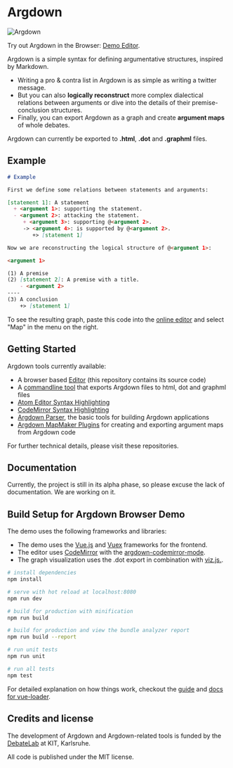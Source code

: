 # Argdown

![Argdown](https://cdn.rawgit.com/christianvoigt/argdown/master/argdown-mark.svg)

Try out Argdown in the Browser: [Demo Editor](http://christianvoigt.github.io/argdown).

Argdown is a simple syntax for defining argumentative 
structures, inspired by Markdown.

  * Writing a pro & contra list in Argdown is as 
    simple as writing a twitter message.
  * But you can also
    **logically reconstruct** more complex dialectical 
    relations between arguments or dive into 
    the details of their premise-conclusion structures.
  * Finally, you can export Argdown as a graph and create 
    **argument maps** of whole debates.
    
Argdown can currently be exported to __.html__, __.dot__ and __.graphml__ files.
    
## Example
    
```Markdown
# Example 

First we define some relations between statements and arguments:

[statement 1]: A statement
  + <argument 1>: supporting the statement.
  - <argument 2>: attacking the statement.
     + <argument 3>: supporting @<argument 2>.
     -> <argument 4>: is supported by @<argument 2>.
        +> [statement 1]

Now we are reconstructing the logical structure of @<argument 1>:

<argument 1>

(1) A premise
(2) [statement 2]: A premise with a title.
    - <argument 2>
----
(3) A conclusion
    +> [statement 1]
```

To see the resulting graph, paste this code into the [online editor](http://christianvoigt.github.io/argdown) and select "Map" in the menu on the right.
    
## Getting Started

Argdown tools currently available:

  - A browser based [Editor](http://christianvoigt.github.io/argdown) (this repository contains its source code)
  - A [commandline tool](https://github.com/christianvoigt/argdown-cli) that exports Argdown files to html, dot and graphml files
  - [Atom Editor Syntax Highlighting](https://github.com/christianvoigt/language-argdown)
  - [CodeMirror Syntax Highlighting](https://github.com/christianvoigt/argdown-codemirror-mode) 
  - [Argdown Parser](https://github.com/christianvoigt/argdown-parser), the basic tools for building Argdown applications
  - [Argdown MapMaker Plugins](https://github.com/christianvoigt/argdown-map-maker) for creating and exporting argument maps from Argdown code

For further technical details, please visit these repositories.

## Documentation

Currently, the project is still in its alpha phase, so please excuse the lack of documentation. We are working on it.

## Build Setup for Argdown Browser Demo

The demo uses the following frameworks and libraries: 

  - The demo uses the [Vue.js](https://github.com/vuejs/vue) and [Vuex](https://github.com/vuejs/vuex) frameworks for the frontend. 
  - The editor uses [CodeMirror](https://github.com/codemirror/CodeMirror) with the [argdown-codemirror-mode](https://github.com/christianvoigt/argdown-codemirror-mode). 
  - The graph visualization uses the .dot export in combination with [viz.js.](https://github.com/mdaines/viz.js).

``` bash
# install dependencies
npm install

# serve with hot reload at localhost:8080
npm run dev

# build for production with minification
npm run build

# build for production and view the bundle analyzer report
npm run build --report

# run unit tests
npm run unit

# run all tests
npm test
```

For detailed explanation on how things work, checkout the [guide](http://vuejs-templates.github.io/webpack/) and [docs for vue-loader](http://vuejs.github.io/vue-loader).

## Credits and license

The development of Argdown and Argdown-related tools is funded by the [DebateLab](http://debatelab.philosophie.kit.edu/) at KIT, Karlsruhe.

All code is published under the MIT license. 
